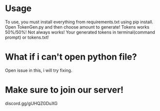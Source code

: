 # Usage
To use, you must install everything from requirements.txt using pip install.
Open TokenGen.py and then choose amount to generate! Tokens works 50%/50%! Not always works!
Your generated tokens in terminal(command prompt) or tokens.txt!

# What if i can't open python file?
Open issue in this, i will try fixing.

# Make sure to join our server!
discord.gg/gUHQZGDuXG
